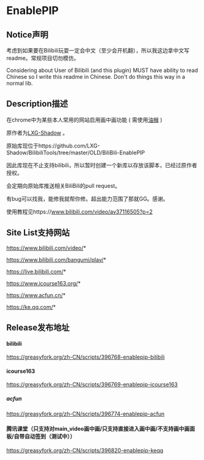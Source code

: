 # EnablePIP

## Notice声明
考虑到如果要在Bilibili玩耍一定会中文（至少会开机翻），所以我这边拿中文写readme。常规项目切勿模仿。

Considering about User of Bilibili (and this plugin) MUST have ability to read Chinese so I write this readme in Chinese. Don't do things this way in a normal lib.

## Description描述
在chrome中为某些本人常用的网站启用画中画功能
(
需使用[油猴](https://www.tampermonkey.net//)
)

原作者为[LXG-Shadow](https://github.com/LXG-Shadow/) 。

原始库现位于https://github.com/LXG-Shadow/BilibiliTools/tree/master/OLD/BiliBili-EnablePIP

因此库现在不止支持bilibili，所以暂时创建一个新库以存放该脚本，已经过原作者授权。

会定期向原始库推送相关BiliBili的pull request。

有bug可以找我，能修我就帮你修。超出能力范围了那就GG。感谢。

使用教程见https://www.bilibili.com/video/av37116505?p=2

## Site List支持网站

https://www.bilibili.com/video/*

https://www.bilibili.com/bangumi/play/*

https://live.bilibili.com/*

https://www.icourse163.org/*

https://www.acfun.cn/*

https://ke.qq.com/*

## Release发布地址

#### bilibili
https://greasyfork.org/zh-CN/scripts/396768-enablepip-bilibili

#### icourse163
https://greasyfork.org/zh-CN/scripts/396769-enablepip-icourse163

##### acfun
https://greasyfork.org/zh-CN/scripts/396774-enablepip-acfun

#### 腾讯课堂（只支持对main_video画中画/只支持直接进入画中画/不支持画中画面板/自带自动签到（测试中））
https://greasyfork.org/zh-CN/scripts/396820-enablepip-keqq
